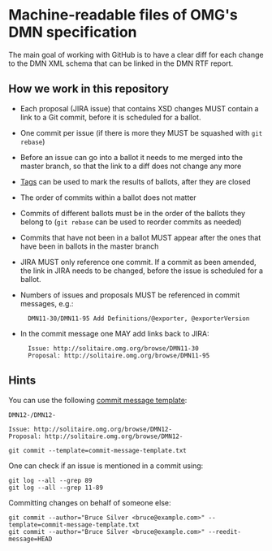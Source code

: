 Machine-readable files of OMG's DMN specification
=================================================

The main goal of working with GitHub is to have a clear diff for each change to the DMN XML schema that can be linked in the DMN RTF report.

How we work in this repository
------------------------------

* Each proposal (JIRA issue) that contains XSD changes MUST contain a link to a Git commit, before it is scheduled for a ballot.
* One commit per issue (if there is more they MUST be squashed with `git rebase`)
* Before an issue can go into a ballot it needs to me merged into the master branch, so that the link to a diff does not change any more
* [Tags](https://github.com/omg-dmn-taskforce/omg-dmn-spec/releases/tag/1.2-ballot-02) can be used to mark the results of ballots, after they are closed
* The order of commits within a ballot does not matter
* Commits of different ballots must be in the order of the ballots they belong to (`git rebase` can be used to reorder commits as needed)
* Commits that have not been in a ballot MUST appear after the ones that have been in ballots in the master branch
* JIRA MUST only reference one commit. If a commit as been amended, the link in JIRA needs to be changed, before the issue is scheduled for a ballot.
* Numbers of issues and proposals MUST be referenced in commit messages, e.g.:

        DMN11-30/DMN11-95 Add Definitions/@exporter, @exporterVersion

* In the commit message one MAY add links back to JIRA:

        Issue: http://solitaire.omg.org/browse/DMN11-30
        Proposal: http://solitaire.omg.org/browse/DMN11-95


Hints
-----
You can use the following [commit message template](commit-message-template.txt):
```
DMN12-/DMN12-

Issue: http://solitaire.omg.org/browse/DMN12-
Proposal: http://solitaire.omg.org/browse/DMN12-
```
    git commit --template=commit-message-template.txt

One can check if an issue is mentioned in a commit using:

    git log --all --grep 89
    git log --all --grep 11-89

Committing changes on behalf of someone else:

    git commit --author="Bruce Silver <bruce@example.com>" --template=commit-message-template.txt
    git commit --author="Bruce Silver <bruce@example.com>" --reedit-message=HEAD